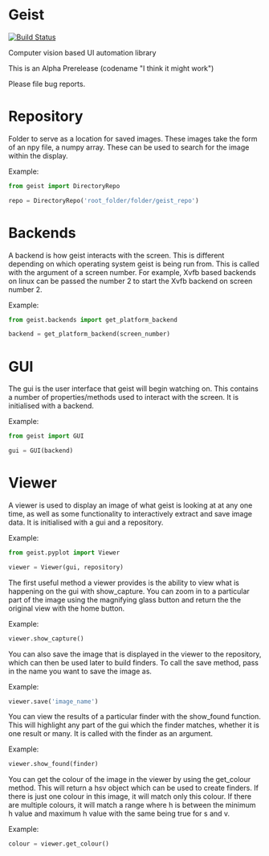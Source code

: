 Geist
=====

[![Build Status](https://travis-ci.org/thetestpeople/Geist.svg?branch=master)](https://travis-ci.org/thetestpeople/Geist)

Computer vision based UI automation library

This is an Alpha Prerelease (codename "I think it might work")

Please file bug reports.

Repository
========== 

Folder to serve as a location for saved images. These images take the form of
an npy file, a numpy array. These can be used to search for the image within the
display.

Example:

``` python
from geist import DirectoryRepo

repo = DirectoryRepo('root_folder/folder/geist_repo')
```

Backends
========

A backend is how geist interacts with the screen. This is different depending on
which operating system geist is being run from. This is called with the argument
of a screen number. For example, Xvfb based backends on linux can be passed the 
number 2 to start the Xvfb backend on screen number 2.

Example:

``` python
from geist.backends import get_platform_backend

backend = get_platform_backend(screen_number)
```

GUI
===

The gui is the user interface that geist will begin watching on. This contains 
a number of properties/methods used to interact with the screen. It is 
initialised with a backend.

Example:

``` python
from geist import GUI

gui = GUI(backend)
```

Viewer
======

A viewer is used to display an image of what geist is looking at at any one 
time, as well as some functionality to interactively extract and save image
data. It is initialised with a gui and a repository.

Example:

``` python
from geist.pyplot import Viewer

viewer = Viewer(gui, repository)
```

The first useful method a viewer provides is the ability to view what is
happening on the gui with show_capture. You can zoom in to a particular part of
the image using the magnifying glass button and return the the original view
with the home button.

Example:

``` python
viewer.show_capture()
```

You can also save the image that is displayed in the viewer to the repository,
which can then be used later to build finders. To call the save method, pass in
the name you want to save the image as.

Example:

``` python
viewer.save('image_name')
```

You can view the results of a particular finder with the show_found function.
This will highlight any part of the gui which the finder matches, whether it is
one result or many. It is called with the finder as an argument.

Example:

``` python
viewer.show_found(finder)
```

You can get the colour of the image in the viewer by using the get_colour
method. This will return a hsv object which can be used to create finders. If
there is just one colour in this image, it will match only this colour. If there
are multiple colours, it will match a range where h is between the minimum h
value and maximum h value with the same being true for s and v.

Example:

``` python
colour = viewer.get_colour()
```
